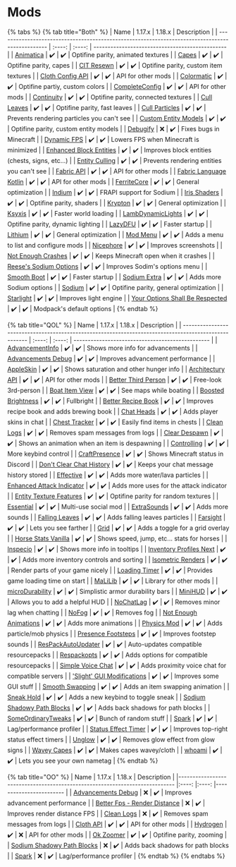 # Mods

{% tabs %}
{% tab title="Both" %}
| Name                                                                                            | 1.17.x | 1.18.x | Description                                     |
| ----------------------------------------------------------------------------------------------- | :----: | :----: | ----------------------------------------------- |
| [Animatica](https://www.curseforge.com/minecraft/mc-mods/animatica)                             |   ✔️   |   ✔️   | Optifine parity, animated textures              |
| [Capes](https://www.curseforge.com/minecraft/mc-mods/capes)                                     |   ✔️   |   ✔️   | Optifine parity, capes                          |
| [CIT Resewn](https://www.curseforge.com/minecraft/mc-mods/cit-resewn)                           |   ✔️   |   ✔️   | Optifine parity, custom item textures           |
| [Cloth Config API](https://www.curseforge.com/minecraft/mc-mods/cloth-config)                   |   ✔️   |   ✔️   | API for other mods                              |
| [Colormatic](https://www.curseforge.com/minecraft/mc-mods/colormatic)                           |   ✔️   |   ✔️   | Optifine partiy, custom colors                  |
| [CompleteConfig](https://www.curseforge.com/minecraft/mc-mods/completeconfig)                   |   ✔️   |   ✔️   | API for other mods                              |
| [Continuity](https://www.curseforge.com/minecraft/mc-mods/continuity)                           |   ✔️   |   ✔️   | Optifine parity, connected textures             |
| [Cull Leaves](https://www.curseforge.com/minecraft/mc-mods/cull-leaves)                         |   ✔️   |   ✔️   | Optifine parity, fast leaves                    |
| [Cull Particles](https://www.curseforge.com/minecraft/mc-mods/cull-particles-fabric)            |   ✔️   |   ✔️   | Prevents rendering particles you can't see      |
| [Custom Entity Models](https://www.curseforge.com/minecraft/mc-mods/custom-entity-models-cem)   |   ✔️   |   ✔️   | Optifine parity, custom entity models           |
| [Debugify](https://modrinth.com/mod/debugify) 												  |   ❌   |   ✔️   | Fixes bugs in Minecraft                         |
| [Dynamic FPS](https://www.curseforge.com/minecraft/mc-mods/dynamic-fps)                         |   ✔️   |   ✔️   | Lowers FPS when Minecraft is minimized          |
| [Enhanced Block Entities](https://www.curseforge.com/minecraft/mc-mods/enhanced-block-entities) |   ✔️   |   ✔️   | Improves block entities (chests, signs, etc...) |
| [Entity Culling](https://www.curseforge.com/minecraft/mc-mods/entityculling)                    |   ✔️   |   ✔️   | Prevents rendering entities you can't see       |
| [Fabric API](https://www.curseforge.com/minecraft/mc-mods/fabric-api)                           |   ✔️   |   ✔️   | API for other mods                              |
| [Fabric Language Kotlin](https://www.curseforge.com/minecraft/mc-mods/fabric-language-kotlin)   |   ✔️   |   ✔️   | API for other mods                              |
| [FerriteCore](https://www.curseforge.com/minecraft/mc-mods/ferritecore-fabric)                  |   ✔️   |   ✔️   | General optimization                            |
| [Indium](https://www.curseforge.com/minecraft/mc-mods/indium)                                   |   ✔️   |   ✔️   | FRAPI support for Sodium                        |
| [Iris Shaders](https://www.curseforge.com/minecraft/mc-mods/irisshaders)                        |   ✔️   |   ✔️   | Optifine parity, shaders                        |
| [Krypton](https://www.curseforge.com/minecraft/mc-mods/krypton)                                 |   ✔️   |   ✔️   | General optimization                            |
| [Ksyxis](https://www.curseforge.com/minecraft/mc-mods/ksyxis)                                   |   ✔️   |   ✔️   | Faster world loading                            |
| [LambDynamicLights](https://www.curseforge.com/minecraft/mc-mods/lambdynamiclights)             |   ✔️   |   ✔️   | Optifine parity, dynamic lighting               |
| [LazyDFU](https://www.curseforge.com/minecraft/mc-mods/lazydfu)                                 |   ✔️   |   ✔️   | Faster startup                                  |
| [Lithium](https://www.curseforge.com/minecraft/mc-mods/lithium)                                 |   ✔️   |   ✔️   | General optimization                            |
| [Mod Menu](https://www.curseforge.com/minecraft/mc-mods/modmenu)                                |   ✔️   |   ✔️   | Adds a menu to list and configure mods          |
| [Nicephore](https://www.curseforge.com/minecraft/mc-mods/nicephore-fabric)                      |   ✔️   |   ✔️   | Improves screenshots                            |
| [Not Enough Crashes](https://www.curseforge.com/minecraft/mc-mods/not-enough-crashes)           |   ✔️   |   ✔️   | Keeps Minecraft open when it crashes            |
| [Reese's Sodium Options](https://www.curseforge.com/minecraft/mc-mods/reeses-sodium-options)    |   ✔️   |   ✔️   | Improves Sodim's options menu                   |
| [Smooth Boot](https://www.curseforge.com/minecraft/mc-mods/smooth-boot)                         |   ✔️   |   ✔️   | Faster startup                                  |
| [Sodium Extra](https://www.curseforge.com/minecraft/mc-mods/sodium-extra)                       |   ✔️   |   ✔️   | Adds more Sodium options                        |
| [Sodium](https://www.curseforge.com/minecraft/mc-mods/sodium)                                   |   ✔️   |   ✔️   | Optifine parity, general optimization           |
| [Starlight](https://www.curseforge.com/minecraft/mc-mods/starlight)                             |   ✔️   |   ✔️   | Improves light engine                           |
| [Your Options Shall Be Respected](https://www.curseforge.com/minecraft/mc-mods/yosbr)           |   ✔️   |   ✔️   | Modpack's default options                       |
{% endtab %}

{% tab title="QOL" %}
| Name                                                                                                  | 1.17.x | 1.18.x | Description                                      |
| ----------------------------------------------------------------------------------------------------- | :----: | :----: | ------------------------------------------------ |
| [AdvancementInfo](https://www.curseforge.com/minecraft/mc-mods/advancementinfo)                       |   ✔️   |   ✔️   | Shows more info for advancements                 |
| [Advancements Debug](https://www.curseforge.com/minecraft/mc-mods/advancements-debug)                 |   ✔️   |   ✔️   | Improves advancement performance                 |
| [AppleSkin](https://modrinth.com/mod/appleskin)                                                       |   ✔️   |   ✔️   | Shows saturation and other hunger info           |
| [Architectury API](https://www.curseforge.com/minecraft/mc-mods/architectury-fabric)                  |   ✔️   |   ✔️   | API for other mods                               |
| [Better Third Person](https://modrinth.com/mod/better-third-person)                                   |   ✔️   |   ✔️   | Free-look 3rd-person                             |
| [Boat Item View](https://modrinth.com/mod/boat-item-view)                                             |   ✔️   |   ✔️   | See maps while boating                           |
| [Boosted Brightness](https://www.curseforge.com/minecraft/mc-mods/boosted-brightness)                 |   ✔️   |   ✔️   | Fullbright                                       |
| [Better Recipe Book](https://modrinth.com/mod/brb)                                                    |   ✔️   |   ✔️   | Improves recipe book and adds brewing book       |
| [Chat Heads](https://www.curseforge.com/minecraft/mc-mods/chat-heads)                                 |   ✔️   |   ✔️   | Adds player skins in chat                        |
| [Chest Tracker](https://modrinth.com/mod/chest-tracker)                                               |   ✔️   |   ✔️   | Easily find items in chests                      |
| [Clean Logs](https://modrinth.com/mod/clean-logs)                                                     |   ✔️   |   ✔️   | Removes spam messages from logs                  |
| [Clear Despawn](https://modrinth.com/mod/cleardespawn)                                                |   ✔️   |   ✔️   | Shows an animation when an item is despawning    |
| [Controlling](https://www.curseforge.com/minecraft/mc-mods/controlling)                               |   ✔️   |   ✔️   | More keybind control                             |
| [CraftPresence](https://www.curseforge.com/minecraft/mc-mods/craftpresence)                           |   ✔️   |   ✔️   | Shows Minecraft status in Discord                |
| [Don't Clear Chat History](https://modrinth.com/mod/dcch)                                             |   ✔️   |   ✔️   | Keeps your chat message history stored           |
| [Effective](https://www.curseforge.com/minecraft/mc-mods/effective)                                   |   ✔️   |   ✔️   | Adds more water/lava particles                   |
| [Enhanced Attack Indicator](https://modrinth.com/mod/enhanced-attack-indicator)                       |   ✔️   |   ✔️   | Adds more uses for the attack indicator          |
| [Entity Texture Features](https://modrinth.com/mod/entitytexturefeatures)                             |   ✔️   |   ✔️   | Optifine parity for random textures              |
| [Essential](https://www.curseforge.com/minecraft/mc-mods/essential-mod)                               |   ✔️   |   ✔️   | Multi-use social mod                             |
| [ExtraSounds](https://modrinth.com/mod/extrasounds)                                                   |   ✔️   |   ✔️   | Adds more sounds                                 |
| [Falling Leaves](https://modrinth.com/mod/fallingleaves)                                              |   ✔️   |   ✔️   | Adds falling leaves particles                    |
| [Farsight](https://www.curseforge.com/minecraft/mc-mods/farsight-fabric)                              |   ✔️   |   ✔️   | Lets you see farther                             |
| [Grid](https://modrinth.com/mod/grid)                                                                 |   ✔️   |   ✔️   | Adds a toggle for a grid overlay                 |
| [Horse Stats Vanilla](https://modrinth.com/mod/horsestatsvanilla)                                     |   ✔️   |   ✔️   | Shows speed, jump, etc... stats for horses       |
| [Inspecio](https://modrinth.com/mod/inspecio)                                                         |   ✔️   |   ✔️   | Shows more info in tooltips                      |
| [Inventory Profiles Next](https://modrinth.com/mod/inventory-profiles-next)                           |   ✔️   |   ✔️   | Adds more inventory controls and sorting         |
| [Isometric Renders](https://modrinth.com/mod/isometric-renders)                                       |   ✔️   |   ✔️   | Render parts of your game nicely                 |
| [Loading Timer](https://modrinth.com/mod/loading-timer)                                               |   ✔️   |   ✔️   | Provides game loading time on start              |
| [MaLiLib](https://www.curseforge.com/minecraft/mc-mods/malilib)                                       |   ✔️   |   ✔️   | Library for other mods                           |
| [microDurability](https://www.curseforge.com/minecraft/mc-mods/microdurability)                       |   ✔️   |   ✔️   | Simplistic armor durability bars                 |
| [MiniHUD](https://www.curseforge.com/minecraft/mc-mods/minihud)                                       |   ✔️   |   ✔️   | Allows you to add a helpful HUD                  |
| [NoChatLag](https://modrinth.com/mod/nochatlag)                                                       |   ✔️   |   ✔️   | Removes minor lag when chatting                  |
| [NoFog](https://www.curseforge.com/minecraft/mc-mods/nofog)                                           |   ✔️   |   ✔️   | Removes fog                                      |
| [Not Enough Animations](https://www.curseforge.com/minecraft/mc-mods/not-enough-animations)           |   ✔️   |   ✔️   | Adds more animations                             |
| [Physics Mod](https://www.curseforge.com/minecraft/mc-mods/physics-mod)                               |   ✔️   |   ✔️   | Adds particle/mob physics                        |
| [Presence Footsteps](https://modrinth.com/mod/presence-footsteps)                                     |   ✔️   |   ✔️   | Improves footstep sounds                         |
| [ResPackAutoUpdater](https://www.curseforge.com/minecraft/mc-mods/respackautoupdater)                 |   ✔️   |   ✔️   | Auto-updates compatible resourcepacks            |
| [Respackopts](https://modrinth.com/mod/respackopts)                                                   |   ✔️   |   ✔️   | Adds options for compatible resourcepacks        |
| [Simple Voice Chat](https://modrinth.com/mod/simple-voice-chat)                                       |   ✔️   |   ✔️   | Adds proximity voice chat for compatible servers |
| ['Slight' GUI Modifications](https://www.curseforge.com/minecraft/mc-mods/slight-gui-modifications)   |   ✔️   |   ✔️   | Improves some GUI stuff                          |
| [Smooth Swapping](https://modrinth.com/mod/smooth-swapping)                                           |   ✔️   |   ✔️   | Adds an item swapping animation                  |
| [Sneak Hold](https://github.com/emilcarr/fabric-sneakhold)                                            |   ✔️   |   ✔️   | Adds a new keybind to toggle sneak               |
| [Sodium Shadowy Path Blocks](https://www.curseforge.com/minecraft/mc-mods/sodium-shadowy-path-blocks) |   ✔️   |   ✔️   | Adds back shadows for path blocks                |
| [SomeOrdinaryTweaks](https://modrinth.com/mod/ordinarytweaks)                                         |   ✔️   |   ✔️   | Bunch of random stuff                            |
| [Spark](https://modrinth.com/mod/spark)                                                               |   ✔️   |   ✔️   | Lag/performance profiler                         |
| [Status Effect Timer](https://modrinth.com/mod/statuseffecttimer)                                     |   ✔️   |   ✔️   | Improves top-right status effect timers          |
| [Unglow](https://github.com/colbiedison/unglow)                                                       |   ✔️   |   ✔️   | Removes glow effect from glow signs              |
| [Wavey Capes](https://www.curseforge.com/minecraft/mc-mods/waveycapes)                                |   ✔️   |   ✔️   | Makes capes wavey/cloth                          |
| [whoami](https://www.curseforge.com/minecraft/mc-mods/whoami)                                         |   ✔️   |   ✔️   | Lets you see your own nametag                    |
{% endtab %}

{% tab title="OO" %}
| Name                                                                         								| 1.17.x 	| 1.18.x 	| Description              			|
|---------------------------------------------------------------------------- 								|:----: 	|:----: 	|------------------------ 			|
| [Advancements Debug](https://www.curseforge.com/minecraft/mc-mods/advancements-debug) 					|   ❌   	|   ✔️   	| Improves advancement performance  |
| [Better Fps - Render Distance](https://www.curseforge.com/minecraft/mc-mods/better-fps-render-distance)	|   ❌   	|   ✔️   	| Improves render distance FPS		|
| [Clean Logs](https://modrinth.com/mod/clean-logs)                                                     	|   ❌   	|   ✔️   	| Removes spam messages from logs   |
| [Cloth API](https://www.curseforge.com/minecraft/mc-mods/advancementinfo) 								|   ✔️ 		|   ✔️   	| API for other mods       			|
| [Hydrogen](https://modrinth.com/mod/hydrogen)																|   ✔️ 		|   ❌   	| API for other mods       			|
| [Ok Zoomer](https://www.curseforge.com/minecraft/mc-mods/advancements-debug) 								|   ✔️    	|   ✔️   	| Optifine parity, zooming 			|
| [Sodium Shadowy Path Blocks](https://www.curseforge.com/minecraft/mc-mods/sodium-shadowy-path-blocks) 	|   ❌   	|   ✔️   	| Adds back shadows for path blocks |
| [Spark](https://modrinth.com/mod/spark)                                      								|   ❌   	|   ✔️   	| Lag/performance profiler  		|
{% endtab %}
{% endtabs %}
